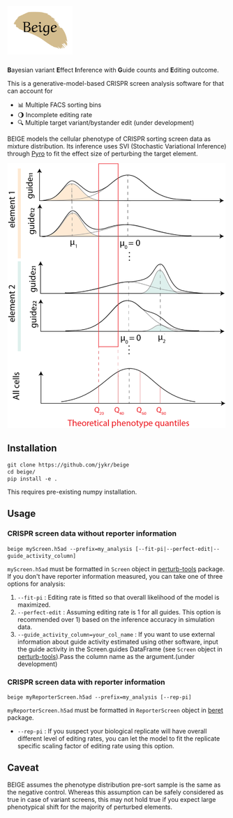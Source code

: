 # <img src="graphics/beige2.svg" alt="beige" width="150"/>
**B**ayesian variant **E**ffect **I**nference with **G**uide counts and **E**diting outcome.  

This is a generative-model-based CRISPR screen analysis software for that can account for   
*  :bar_chart: Multiple FACS sorting bins
*  :waning_gibbous_moon: Incomplete editing rate
*  :mag: Multiple target variant/bystander edit (under development)  

BEIGE models the cellular phenotype of CRISPR sorting screen data as mixture distribution. Its inference uses SVI (Stochastic Variational Inference) through [Pyro](http://pyro.ai/) to fit the effect size of perturbing the target element.

<img src="graphics/model_design.png" alt="model_design" width="500"/>

## Installation 
```
git clone https://github.com/jykr/beige
cd beige/
pip install -e .
```
This requires pre-existing numpy installation.

## Usage
### CRISPR screen data without reporter information
```
beige myScreen.h5ad --prefix=my_analysis [--fit-pi|--perfect-edit|--guide_activity_column]
```
`myScreen.h5ad` must be formatted in `Screen` object in [perturb-tools](https://github.com/pinellolab/perturb-tools) package.
If you don't have reporter information measured, you can take one of three options for analysis:
1. `--fit-pi` : Editing rate is fitted so that overall likelihood of the model is maximized.
2. `--perfect-edit` : Assuming editing rate is 1 for all guides. This option is recommended over 1) based on the inference accuracy in simulation data.
3. `--guide_activity_column=your_col_name` : If you want to use external information about guide activity estimated using other software, input the guide activity in the Screen.guides DataFrame (see `Screen` object in [perturb-tools](https://github.com/pinellolab/perturb-tools)).Pass the column name as the argument.(under development)

### CRISPR screen data with reporter information
```
beige myReporterScreen.h5ad --prefix=my_analysis [--rep-pi]
```
`myReporterScreen.h5ad` must be formatted in `ReporterScreen` object in [beret](https://github.com/pinellolab/beret) package.  
*  `--rep-pi` : If you suspect your biological replicate will have overall different level of editing rates, you can let the model to fit the replicate specific scaling factor of editing rate using this option.

## Caveat
BEIGE assumes the phenotype distribution pre-sort sample is the same as the negative control. Whereas this assumption can be safely considered as true in case of variant screens, this may not hold true if you expect large phenotypical shift for the majority of perturbed elements.
